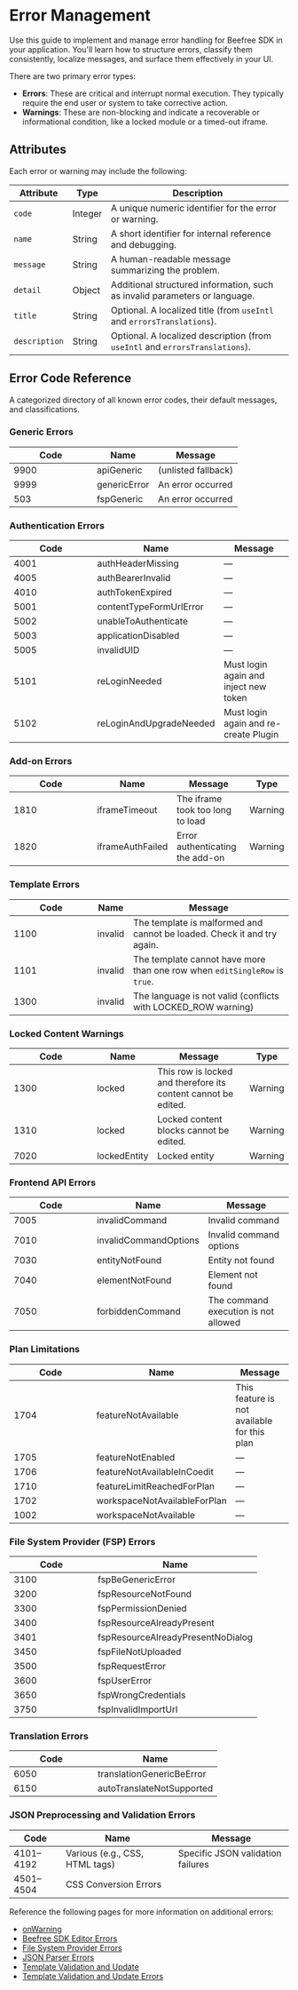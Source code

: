 # Error Management

Use this guide to implement and manage error handling for Beefree SDK in your application. You'll learn how to structure errors, classify them consistently, localize messages, and surface them effectively in your UI.

There are two primary error types:

* **Errors**: These are critical and interrupt normal execution. They typically require the end user or system to take corrective action.
* **Warnings**: These are non-blocking and indicate a recoverable or informational condition, like a locked module or a timed-out iframe.

## Attributes

Each error or warning may include the following:

| Attribute     | Type    | Description                                                                  |
| ------------- | ------- | ---------------------------------------------------------------------------- |
| `code`        | Integer | A unique numeric identifier for the error or warning.                        |
| `name`        | String  | A short identifier for internal reference and debugging.                     |
| `message`     | String  | A human-readable message summarizing the problem.                            |
| `detail`      | Object  | Additional structured information, such as invalid parameters or language.   |
| `title`       | String  | Optional. A localized title (from `useIntl` and `errorsTranslations`).       |
| `description` | String  | Optional. A localized description (from `useIntl` and `errorsTranslations`). |

## Error Code Reference

A categorized directory of all known error codes, their default messages, and classifications.

### Generic Errors

<table><thead><tr><th width="133.96875">Code</th><th>Name</th><th>Message</th></tr></thead><tbody><tr><td>9900</td><td>apiGeneric</td><td>(unlisted fallback)</td></tr><tr><td>9999</td><td>genericError</td><td>An error occurred</td></tr><tr><td>503</td><td>fspGeneric</td><td>An error occurred</td></tr></tbody></table>

### Authentication Errors

<table><thead><tr><th width="134.4375">Code</th><th>Name</th><th>Message</th></tr></thead><tbody><tr><td>4001</td><td>authHeaderMissing</td><td>—</td></tr><tr><td>4005</td><td>authBearerInvalid</td><td>—</td></tr><tr><td>4010</td><td>authTokenExpired</td><td>—</td></tr><tr><td>5001</td><td>contentTypeFormUrlError</td><td>—</td></tr><tr><td>5002</td><td>unableToAuthenticate</td><td>—</td></tr><tr><td>5003</td><td>applicationDisabled</td><td>—</td></tr><tr><td>5005</td><td>invalidUID</td><td>—</td></tr><tr><td>5101</td><td>reLoginNeeded</td><td>Must login again and inject new token</td></tr><tr><td>5102</td><td>reLoginAndUpgradeNeeded</td><td>Must login again and re-create Plugin</td></tr></tbody></table>

### Add-on Errors

<table><thead><tr><th width="134.16015625">Code</th><th>Name</th><th>Message</th><th>Type</th></tr></thead><tbody><tr><td>1810</td><td>iframeTimeout</td><td>The iframe took too long to load</td><td>Warning</td></tr><tr><td>1820</td><td>iframeAuthFailed</td><td>Error authenticating the add-on</td><td>Warning</td></tr></tbody></table>

### Template Errors

<table><thead><tr><th width="134.828125">Code</th><th>Name</th><th>Message</th></tr></thead><tbody><tr><td>1100</td><td>invalid</td><td>The template is malformed and cannot be loaded. Check it and try again.</td></tr><tr><td>1101</td><td>invalid</td><td>The template cannot have more than one row when <code>editSingleRow</code> is <code>true</code>.</td></tr><tr><td>1300</td><td>invalid</td><td>The language is not valid (conflicts with LOCKED_ROW warning)</td></tr></tbody></table>

### Locked Content Warnings

<table><thead><tr><th width="134.19921875">Code</th><th>Name</th><th>Message</th><th>Type</th></tr></thead><tbody><tr><td>1300</td><td>locked</td><td>This row is locked and therefore its content cannot be edited.</td><td>Warning</td></tr><tr><td>1310</td><td>locked</td><td>Locked content blocks cannot be edited.</td><td>Warning</td></tr><tr><td>7020</td><td>lockedEntity</td><td>Locked entity</td><td>Warning</td></tr></tbody></table>

### Frontend API Errors

<table><thead><tr><th width="134.046875">Code</th><th>Name</th><th>Message</th></tr></thead><tbody><tr><td>7005</td><td>invalidCommand</td><td>Invalid command</td></tr><tr><td>7010</td><td>invalidCommandOptions</td><td>Invalid command options</td></tr><tr><td>7030</td><td>entityNotFound</td><td>Entity not found</td></tr><tr><td>7040</td><td>elementNotFound</td><td>Element not found</td></tr><tr><td>7050</td><td>forbiddenCommand</td><td>The command execution is not allowed</td></tr></tbody></table>

### Plan Limitations

<table><thead><tr><th width="133.09765625">Code</th><th>Name</th><th>Message</th></tr></thead><tbody><tr><td>1704</td><td>featureNotAvailable</td><td>This feature is not available for this plan</td></tr><tr><td>1705</td><td>featureNotEnabled</td><td>—</td></tr><tr><td>1706</td><td>featureNotAvailableInCoedit</td><td>—</td></tr><tr><td>1710</td><td>featureLimitReachedForPlan</td><td>—</td></tr><tr><td>1702</td><td>workspaceNotAvailableForPlan</td><td>—</td></tr><tr><td>1002</td><td>workspaceNotAvailable</td><td>—</td></tr></tbody></table>

### File System Provider (FSP) Errors

<table><thead><tr><th width="135.58984375">Code</th><th>Name</th></tr></thead><tbody><tr><td>3100</td><td>fspBeGenericError</td></tr><tr><td>3200</td><td>fspResourceNotFound</td></tr><tr><td>3300</td><td>fspPermissionDenied</td></tr><tr><td>3400</td><td>fspResourceAlreadyPresent</td></tr><tr><td>3401</td><td>fspResourceAlreadyPresentNoDialog</td></tr><tr><td>3450</td><td>fspFileNotUploaded</td></tr><tr><td>3500</td><td>fspRequestError</td></tr><tr><td>3600</td><td>fspUserError</td></tr><tr><td>3650</td><td>fspWrongCredentials</td></tr><tr><td>3750</td><td>fspInvalidImportUrl</td></tr></tbody></table>

### Translation Errors

<table><thead><tr><th width="135.46484375">Code</th><th>Name</th></tr></thead><tbody><tr><td>6050</td><td>translationGenericBeError</td></tr><tr><td>6150</td><td>autoTranslateNotSupported</td></tr></tbody></table>

### JSON Preprocessing and Validation Errors

| Code      | Name                           | Message                           |
| --------- | ------------------------------ | --------------------------------- |
| 4101–4192 | Various (e.g., CSS, HTML tags) | Specific JSON validation failures |
| 4501–4504 | CSS Conversion Errors          |                                   |

Reference the following pages for more information on additional errors:

* [onWarning](warning-error-info-callbacks.md)
* [Beefree SDK Editor Errors](beefree-sdk-editor-errors.md)
* [File System Provider Errors](file-system-provider-errors.md)
* [JSON Parser Errors](json-parser-errors.md)
* [Template Validation and Update](template-validation-and-update.md)
* [Template Validation and Update Errors](template-validation-and-update-errors.md)
